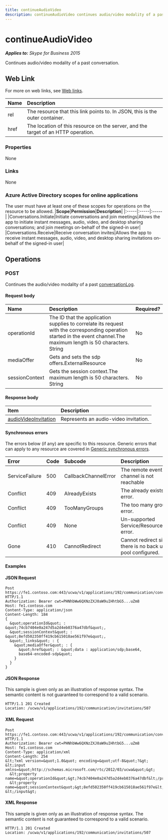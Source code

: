 ```yaml
---
title: continueAudioVideo
description: continueAudioVideo continues audio/video modality of a past conversation.
---
```


# continueAudioVideo

 _**Applies to:** Skype for Business 2015_


Continues audio/video modality of a past conversation.
            

## Web Link
<a name = "sectionSection0"> </a>

For more on web links, see [Web links](WebLinks.md).


|**Name**|**Description**|
|:-----|:-----|
|rel|The resource that this link points to. In JSON, this is the outer container.|
|href|The location of this resource on the server, and the target of an HTTP operation.|

### Properties



None

### Links



None

### Azure Active Directory scopes for online applications



The user must have at least one of these scopes for operations on the resource to be allowed.
|**Scope**|**Permission**|**Description**|
|:-----|:-----|:-----|
|Conversations.Initiate|Initiate conversations and join meetings|Allows the app to initiate instant messages, audio, video, and desktop sharing conversations; and join meetings on-behalf of the signed-in user|
|Conversations.Receive|Receive conversation invites|Allows the app to receive instant messages, audio, video, and desktop sharing invitations on-behalf of the signed-in user|

## Operations



<a name="sectionSection2"></a>

### POST




Continues the audio/video modality of a past [conversationLog](conversationLog_ref.md).

#### Request body




|**Name**|**Description**|**Required?**|
|:-----|:-----|:-----|
|operationId|The ID that the application supplies to correlate its request with the corresponding operation started in the event channel.The maximum length is 50 characters. String|No|
|mediaOffer|Gets and sets the sdp offers.ExternalResource|No|
|sessionContext|Gets the session context.The maximum length is 50 characters. String|No|

#### Response body



|**Item**|**Description**|
|:-----|:-----|
|[audioVideoInvitation](AudioVideoInvitation_ref.md)|Represents an audio-video invitation.|

#### Synchronous errors



The errors below (if any) are specific to this resource. Generic errors that can apply to any resource are covered in [Generic synchronous errors](GenericSynchronousErrors.md).

|**Error**|**Code**|**Subcode**|**Description**|
|:-----|:-----|:-----|:-----|
|ServiceFailure|500|CallbackChannelError|The remote event channel is not reachable|
|Conflict|409|AlreadyExists|The already exists error.|
|Conflict|409|TooManyGroups|The too many groups error.|
|Conflict|409|None|Un-supported Service/Resource/API error.|
|Gone|410|CannotRedirect|Cannot redirect since there is no back up pool configured.|

#### Examples




#### JSON Request




```
Post https://fe1.contoso.com:443/ucwa/v1/applications/192/communication/conversationLogs/conversationLog/continueAudioVideo HTTP/1.1
Authorization: Bearer cwt=PHNhbWw6QXNzZXJ0aW9uIHhtbG5...uZm8
Host: fe1.contoso.com
Content-Type: application/json
Content-Length: 184
{
  &quot;operationId&quot; : &quot;74cb7404e0a247d5a2d4eb0376a47dbf&quot;,
  &quot;sessionContext&quot; : &quot;8efd502350ff419cb615018ae561f97e&quot;,
  &quot;_links&quot; : {
    &quot;mediaOffer&quot; : {
      &quot;href&quot; : &quot;data : application/sdp;base64,
      base64-encoded-sdp&quot;
    }
  }
}
```


#### JSON Response



This sample is given only as an illustration of response syntax. The semantic content is not guaranteed to correspond to a valid scenario.
```
HTTP/1.1 201 Created
Location: /ucwa/v1/applications/192/communication/invitations/507

```


#### XML Request




```
Post https://fe1.contoso.com:443/ucwa/v1/applications/192/communication/conversationLogs/conversationLog/continueAudioVideo HTTP/1.1
Authorization: Bearer cwt=PHNhbWw6QXNzZXJ0aW9uIHhtbG5...uZm8
Host: fe1.contoso.com
Content-Type: application/xml
Content-Length: 254
&lt;?xml version=&quot;1.0&quot; encoding=&quot;utf-8&quot;?&gt;
&lt;input xmlns=&quot;http://schemas.microsoft.com/rtc/2012/03/ucwa&quot;&gt;
  &lt;property name=&quot;operationId&quot;&gt;74cb7404e0a247d5a2d4eb0376a47dbf&lt;/property&gt;
  &lt;property name=&quot;sessionContext&quot;&gt;8efd502350ff419cb615018ae561f97e&lt;/property&gt;
&lt;/input&gt;
```


#### XML Response



This sample is given only as an illustration of response syntax. The semantic content is not guaranteed to correspond to a valid scenario.
```
HTTP/1.1 201 Created
Location: /ucwa/v1/applications/192/communication/invitations/507

```


